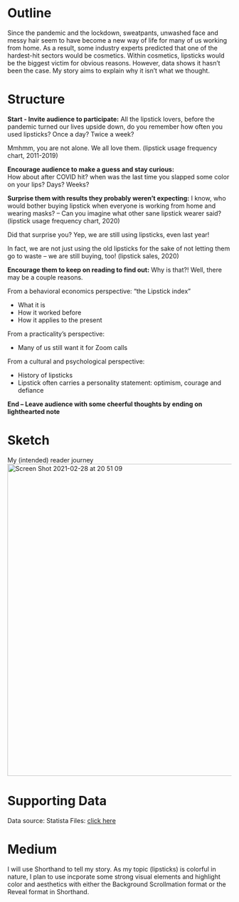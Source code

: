 # Outline

Since the pandemic and the lockdown, sweatpants, unwashed face and messy hair seem to have become a new way of life for many of us working from home. As a result, some industry experts predicted that one of the hardest-hit sectors would be cosmetics. Within cosmetics, lipsticks would be the biggest victim for obvious reasons. However, data shows it hasn’t been the case. My story aims to explain why it isn’t what we thought. 


# Structure

**Start - Invite audience to participate:**
All the lipstick lovers, before the pandemic turned our lives upside down, do you remember how often you used lipsticks? Once a day? Twice a week?

Mmhmm, you are not alone. We all love them. (lipstick usage frequency chart, 2011-2019)

**Encourage audience to make a guess and stay curious:**  
How about after COVID hit? when was the last time you slapped some color on your lips? Days? Weeks?

**Surprise them with results they probably weren’t expecting:**
I know, who would bother buying lipstick when everyone is working from home and wearing masks? – Can you imagine what other sane lipstick wearer said?  (lipstick usage frequency chart, 2020)

Did that surprise you? Yep, we are still using lipsticks, even last year! 

In fact, we are not just using the old lipsticks for the sake of not letting them go to waste – we are still buying, too!  (lipstick sales, 2020)

**Encourage them to keep on reading to find out:**
Why is that?! Well, there may be a couple reasons.

From a behavioral economics perspective: “the Lipstick index”
*	What it is
*	How it worked before
*	How it applies to the present

From a practicality’s perspective:
*	Many of us still want it for Zoom calls

From a cultural and psychological perspective: 
*	History of lipsticks
*	Lipstick often carries a personality statement: optimism, courage and defiance 

**End – Leave audience with some cheerful thoughts by ending on lighthearted note** 


# Sketch
My (intended) reader journey
<img width="702" alt="Screen Shot 2021-02-28 at 20 51 09" src="https://user-images.githubusercontent.com/78333023/109442646-cb0dbe00-7a06-11eb-9fd6-9691a2252deb.png">

# Supporting Data
Data source: Statista
Files: [click here](https://cmu.box.com/s/stqzz1d1g57jx0g9yvg3ann2wgtb7u00)

# Medium
I will use Shorthand to tell my story. As my topic (lipsticks) is colorful in nature, I plan to use incporate some strong visual elements and highlight color and aesthetics with either the Background Scrollmation format or the Reveal format in Shorthand. 
